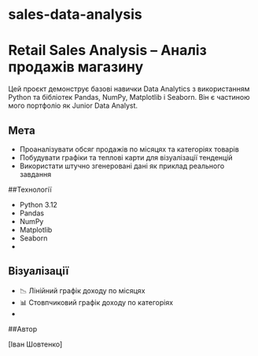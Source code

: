 # sales-data-analysis
# Retail Sales Analysis – Аналіз продажів магазину

Цей проєкт демонструє базові навички Data Analytics з використанням Python та бібліотек Pandas, NumPy, Matplotlib і Seaborn. Він є частиною мого портфоліо як Junior Data Analyst.

## Мета

- Проаналізувати обсяг продажів по місяцях та категоріях товарів
- Побудувати графіки та теплові карти для візуалізації тенденцій
- Використати штучно згенеровані дані як приклад реального завдання

##Технології

- Python 3.12
- Pandas
- NumPy
- Matplotlib
- Seaborn
- 
## Візуалізації

- 📉 Лінійний графік доходу по місяцях
- 📊 Стовпчиковий графік доходу по категоріях
- 
##Автор

[Іван Шовтенко]

